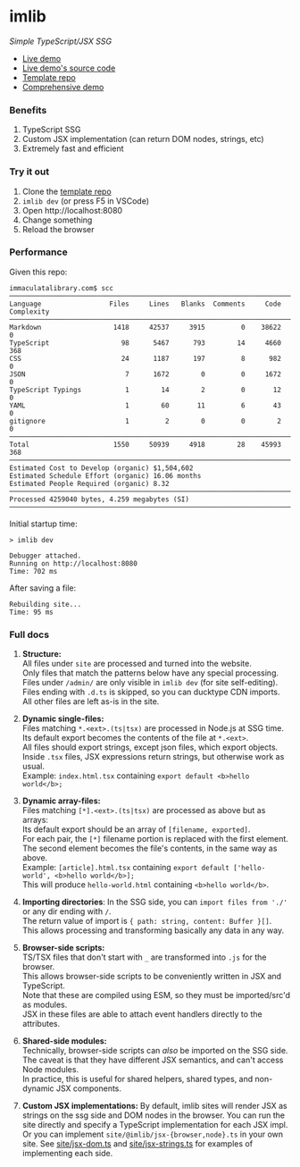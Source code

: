 # imlib

*Simple TypeScript/JSX SSG*

* [Live demo](https://sdegutis.github.io/imlib-template/)
* [Live demo's source code](https://github.com/sdegutis/imlib-template/tree/main/site)
* [Template repo](https://github.com/sdegutis/imlib-template)
* [Comprehensive demo](https://github.com/sdegutis/immaculatalibrary.com/tree/main/site)

### Benefits

1. TypeScript SSG
2. Custom JSX implementation (can return DOM nodes, strings, etc)
3. Extremely fast and efficient

### Try it out

1. Clone the [template repo](https://github.com/sdegutis/imlib-template)
2. `imlib dev` (or press F5 in VSCode)
3. Open http://localhost:8080
4. Change something
5. Reload the browser

### Performance

Given this repo:

```
immaculatalibrary.com$ scc
───────────────────────────────────────────────────────────────────────────────
Language                 Files     Lines   Blanks  Comments     Code Complexity
───────────────────────────────────────────────────────────────────────────────
Markdown                  1418     42537     3915         0    38622          0
TypeScript                  98      5467      793        14     4660        368
CSS                         24      1187      197         8      982          0
JSON                         7      1672        0         0     1672          0
TypeScript Typings           1        14        2         0       12          0
YAML                         1        60       11         6       43          0
gitignore                    1         2        0         0        2          0
───────────────────────────────────────────────────────────────────────────────
Total                     1550     50939     4918        28    45993        368
───────────────────────────────────────────────────────────────────────────────
Estimated Cost to Develop (organic) $1,504,602
Estimated Schedule Effort (organic) 16.06 months
Estimated People Required (organic) 8.32
───────────────────────────────────────────────────────────────────────────────
Processed 4259040 bytes, 4.259 megabytes (SI)
───────────────────────────────────────────────────────────────────────────────
```

Initial startup time:

```
> imlib dev

Debugger attached.
Running on http://localhost:8080
Time: 702 ms
```

After saving a file:

```
Rebuilding site...
Time: 95 ms
```

### Full docs

1. **Structure:**  
   All files under `site` are processed and turned into the website.  
   Only files that match the patterns below have any special processing.  
   Files under `/admin/` are only visible in `imlib dev` (for site self-editing).  
   Files ending with `.d.ts` is skipped, so you can ducktype CDN imports.  
   All other files are left as-is in the site.

2. **Dynamic single-files:**  
   Files matching `*.<ext>.(ts|tsx)` are processed in Node.js at SSG time.  
   Its default export becomes the contents of the file at `*.<ext>`.  
   All files should export strings, except json files, which export objects.  
   Inside `.tsx` files, JSX expressions return strings, but otherwise work as usual.  
   Example: `index.html.tsx` containing `export default <b>hello world</b>;`

3. **Dynamic array-files:**  
   Files matching `[*].<ext>.(ts|tsx)` are processed as above but as arrays:  
   Its default export should be an array of `[filename, exported]`.  
   For each pair, the `[*]` filename portion is replaced with the first element.  
   The second element becomes the file's contents, in the same way as above.  
   Example: `[article].html.tsx` containing `export default ['hello-world', <b>hello world</b>];`  
   This will produce `hello-world.html` containing `<b>hello world</b>`.

4. **Importing directories**:
   In the SSG side, you can `import files from './'` or any dir ending with `/`.  
   The return value of import is `{ path: string, content: Buffer }[]`.  
   This allows processing and transforming basically any data in any way.

5. **Browser-side scripts:**  
   TS/TSX files that don't start with `_` are transformed into `.js` for the browser.  
   This allows browser-side scripts to be conveniently written in JSX and TypeScript.  
   Note that these are compiled using ESM, so they must be imported/src'd as modules.  
   JSX in these files are able to attach event handlers directly to the attributes.

6. **Shared-side modules:**  
   Technically, browser-side scripts can *also* be imported on the SSG side.  
   The caveat is that they have different JSX semantics, and can't access Node modules.  
   In practice, this is useful for shared helpers, shared types, and non-dynamic JSX components.

7. **Custom JSX implementations:**
   By default, imlib sites will render JSX as strings on the ssg side and DOM nodes in the browser.
   You can run the site directly and specify a TypeScript implementation for each JSX impl.
   Or you can implement `site/@imlib/jsx-{browser,node}.ts` in your own site.
   See [site/jsx-dom.ts]() and [site/jsx-strings.ts]() for examples of implementing each side.
